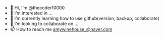 - 👋 Hi, I’m @thecoder10000
- 👀 I’m interested in ...
- 🌱 I’m currently learning how to use github(version, backup, collaborate)
- 💞️ I’m looking to collaborate on ...
- 📫 How to reach me amywinehouse_@naver.com

<!---
thecoder10000/thecoder10000 is a ✨ special ✨ repository because its `README.md` (this file) appears on your GitHub profile.
You can click the Preview link to take a look at your changes.
--->
